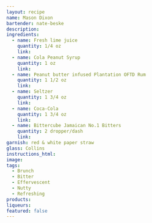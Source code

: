 ```yaml
---
layout: recipe
name: Mason Dixon
bartender: nate-beske
description:
ingredients:
  - name: Fresh lime juice
    quantity: 1/4 oz
    link:
  - name: Cola Peanut Syrup
    quantity: 1 oz
    link:
  - name: Peanut butter infused Plantation OFTD Rum
    quantity: 1 1/2 oz
    link:
  - name: Seltzer
    quantity: 1 3/4 oz
    link:
  - name: Coca-Cola
    quantity: 1 3/4 oz
    link:
  - name: Bittercube Jamaican No.1 Bitters
    quantity: 2 dropper/dash
    link:
garnish: red & white paper straw
glass: Collins
instructions_html:
image:
tags:
  - Brunch
  - Bitter
  - Effervescent
  - Nutty
  - Refreshing
products:
liqueurs:
featured: false
---
```



